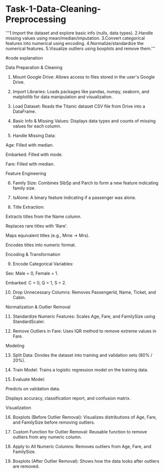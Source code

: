 # Task-1-Data-Cleaning-Preprocessing
'''1.Import the dataset and explore basic info (nulls, data types). 
2.Handle missing values using mean/median/imputation.
3.Convert categorical features into numerical using encoding. 
4.Normalize/standardize the numerical features. 
5.Visualize outliers using boxplots and remove them.'''







#code explanation 

Data Preparation & Cleaning

1. Mount Google Drive: Allows access to files stored in the user's Google Drive.


2. Import Libraries: Loads packages like pandas, numpy, seaborn, and matplotlib for data manipulation and visualization.


3. Load Dataset: Reads the Titanic dataset CSV file from Drive into a DataFrame.


4. Basic Info & Missing Values: Displays data types and counts of missing values for each column.


5. Handle Missing Data:

Age: Filled with median.

Embarked: Filled with mode.

Fare: Filled with median.




Feature Engineering

6. Family Size: Combines SibSp and Parch to form a new feature indicating family size.


7. IsAlone: A binary feature indicating if a passenger was alone.


8. Title Extraction:

Extracts titles from the Name column.

Replaces rare titles with 'Rare'.

Maps equivalent titles (e.g., Mme → Mrs).

Encodes titles into numeric format.




Encoding & Transformation

9. Encode Categorical Variables:

Sex: Male = 0, Female = 1.

Embarked: C = 0, Q = 1, S = 2.



10. Drop Unnecessary Columns: Removes PassengerId, Name, Ticket, and Cabin.



Normalization & Outlier Removal

11. Standardize Numeric Features: Scales Age, Fare, and FamilySize using StandardScaler.


12. Remove Outliers in Fare: Uses IQR method to remove extreme values in Fare.



Modeling

13. Split Data: Divides the dataset into training and validation sets (80% / 20%).


14. Train Model: Trains a logistic regression model on the training data.


15. Evaluate Model:



Predicts on validation data.

Displays accuracy, classification report, and confusion matrix.


Visualization

16. Boxplots (Before Outlier Removal): Visualizes distributions of Age, Fare, and FamilySize before removing outliers.


17. Custom Function for Outlier Removal: Reusable function to remove outliers from any numeric column.


18. Apply to All Numeric Columns: Removes outliers from Age, Fare, and FamilySize.


19. Boxplots (After Outlier Removal): Shows how the data looks after outliers are removed.

